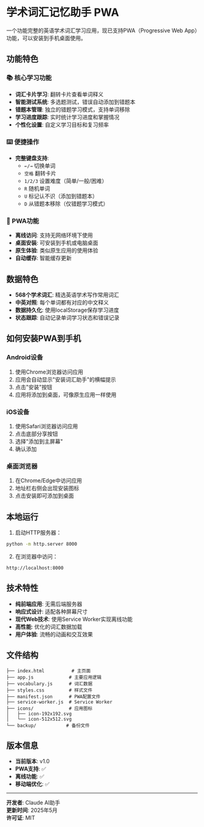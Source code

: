 # 学术词汇记忆助手 PWA

一个功能完整的英语学术词汇学习应用，现已支持PWA（Progressive Web App）功能，可以安装到手机桌面使用。

## 功能特色

### 📚 核心学习功能
- **词汇卡片学习**: 翻转卡片查看单词释义
- **智能测试系统**: 多选题测试，错误自动添加到错题本
- **错题本管理**: 独立的错题学习模式，支持单词移除
- **学习进度跟踪**: 实时统计学习进度和掌握情况
- **个性化设置**: 自定义学习目标和复习频率

### ⌨️ 便捷操作
- **完整键盘支持**: 
  - `←/→` 切换单词
  - `空格` 翻转卡片
  - `1/2/3` 设置难度（简单/一般/困难）
  - `R` 随机单词
  - `U` 标记认不识（添加到错题本）
  - `D` 从错题本移除（仅错题学习模式）

### 📱 PWA功能
- **离线访问**: 支持无网络环境下使用
- **桌面安装**: 可安装到手机或电脑桌面
- **原生体验**: 类似原生应用的使用体验
- **自动缓存**: 智能缓存更新

## 数据特色

- **568个学术词汇**: 精选英语学术写作常用词汇
- **中英对照**: 每个单词都有对应的中文释义
- **数据持久化**: 使用localStorage保存学习进度
- **状态跟踪**: 自动记录单词学习状态和错误记录

## 如何安装PWA到手机

### Android设备
1. 使用Chrome浏览器访问应用
2. 应用会自动显示"安装词汇助手"的横幅提示
3. 点击"安装"按钮
4. 应用将添加到桌面，可像原生应用一样使用

### iOS设备
1. 使用Safari浏览器访问应用
2. 点击底部分享按钮
3. 选择"添加到主屏幕"
4. 确认添加

### 桌面浏览器
1. 在Chrome/Edge中访问应用
2. 地址栏右侧会出现安装图标
3. 点击安装即可添加到桌面

## 本地运行

1. 启动HTTP服务器：
```bash
python -m http.server 8000
```

2. 在浏览器中访问：
```
http://localhost:8000
```

## 技术特性

- **纯前端应用**: 无需后端服务器
- **响应式设计**: 适配各种屏幕尺寸
- **现代Web技术**: 使用Service Worker实现离线功能
- **高性能**: 优化的词汇数据加载
- **用户体验**: 流畅的动画和交互效果

## 文件结构

```
├── index.html          # 主页面
├── app.js             # 主要应用逻辑
├── vocabulary.js      # 词汇数据
├── styles.css         # 样式文件
├── manifest.json      # PWA配置文件
├── service-worker.js  # Service Worker
├── icons/             # 应用图标
│   ├── icon-192x192.svg
│   └── icon-512x512.svg
└── backup/           # 备份文件
```

## 版本信息

- **当前版本**: v1.0
- **PWA支持**: ✅
- **离线功能**: ✅
- **移动端优化**: ✅

---

**开发者**: Claude AI助手  
**更新时间**: 2025年5月  
**许可证**: MIT 
